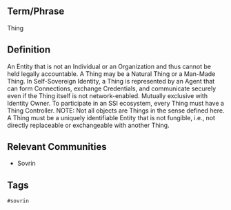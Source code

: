 ## Term/Phrase
Thing

## Definition
An Entity that is not an Individual or an Organization and thus cannot be held legally accountable. A Thing may be a Natural Thing or a Man-Made Thing. In Self-Sovereign Identity, a Thing is represented by an Agent that can form Connections, exchange Credentials, and communicate securely even if the Thing itself is not network-enabled. Mutually exclusive with Identity Owner. To participate in an SSI ecosystem, every Thing must have a Thing Controller. NOTE: Not all objects are Things in the sense defined here. A Thing must be a uniquely identifiable Entity that is not fungible, i.e., not directly replaceable or exchangeable with another Thing.

## Relevant Communities
* Sovrin

## Tags
```
#sovrin
```
